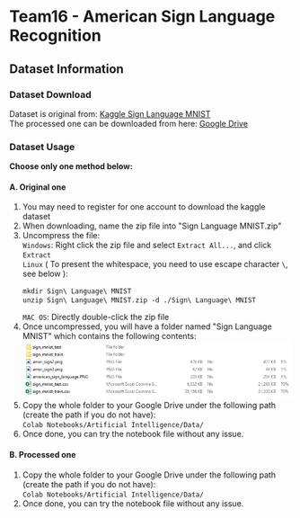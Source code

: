 # Team16 - American Sign Language Recognition
## Dataset Information
### Dataset Download
Dataset is original from: [Kaggle Sign Language MNIST](https://www.kaggle.com/datasets/datamunge/sign-language-mnist)  
The processed one can be downloaded from here: [Google Drive](https://drive.google.com/drive/folders/1qqG8eZ96EcRoO-1jaVLY1na6iS3iUi2T?usp=sharing)
### Dataset Usage
**Choose only one method below:**  
#### A. Original one  
1. You may need to register for one account to download the kaggle dataset
2. When downloading, name the zip file into "Sign Language MNIST.zip"
3. Uncompress the file:  
    `Windows`: Right click the zip file and select `Extract All...`, and click `Extract`  
    `Linux` ( To present the whitespace, you need to use escape character `\`, see below ):
    ```
    mkdir Sign\ Language\ MNIST
    unzip Sign\ Language\ MNIST.zip -d ./Sign\ Language\ MNIST
    ```
    `MAC OS`: Directly double-click the zip file
4. Once uncompressed, you will have a folder named "Sign Language MNIST" which contains the following contents:  
![Original Dataset Content](original%20dataset%20content.png)
5. Copy the whole folder to your Google Drive under the following path (create the path if you do not have):  
`Colab Notebooks/Artificial Intelligence/Data/`
6. Once done, you can try the notebook file without any issue.
#### B. Processed one  
1. Copy the whole folder to your Google Drive under the following path (create the path if you do not have):  
`Colab Notebooks/Artificial Intelligence/Data/`
2. Once done, you can try the notebook file without any issue.

